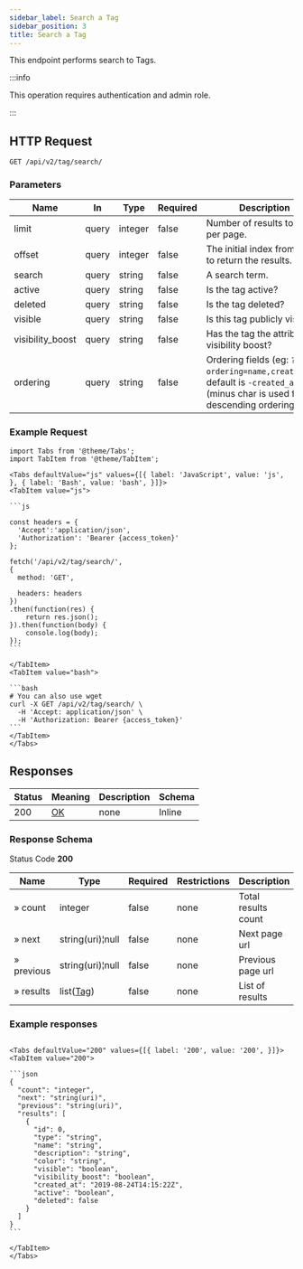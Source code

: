 ```yaml
---
sidebar_label: Search a Tag
sidebar_position: 3
title: Search a Tag
---
```


This endpoint performs search to Tags.

:::info

This operation requires authentication and admin role.

:::

## HTTP Request

`GET /api/v2/tag/search/`

### Parameters

| Name             | In    | Type    | Required | Description                                                                                                              |
|------------------|-------|---------|----------|--------------------------------------------------------------------------------------------------------------------------|
| limit            | query | integer | false    | Number of results to return per page.                                                                                    |
| offset           | query | integer | false    | The initial index from which to return the results.                                                                      |
| search           | query | string  | false    | A search term.                                                                                                           |
| active           | query | string  | false    | Is the tag active?                                                                                                       |
| deleted          | query | string  | false    | Is the tag deleted?                                                                                                      |
| visible          | query | string  | false    | Is this tag publicly visible?                                                                                            |
| visibility_boost | query | string  | false    | Has the tag the attribute visibility boost?                                                                              |
| ordering         | query | string  | false    | Ordering fields (eg: `?ordering=name,created_at`), default is `-created_at` (minus char is used for descending ordering) |

### Example Request

````mdx-code-block
import Tabs from '@theme/Tabs';
import TabItem from '@theme/TabItem';

<Tabs defaultValue="js" values={[{ label: 'JavaScript', value: 'js', }, { label: 'Bash', value: 'bash', }]}>
<TabItem value="js">

```js

const headers = {
  'Accept':'application/json',
  'Authorization': 'Bearer {access_token}'
};

fetch('/api/v2/tag/search/',
{
  method: 'GET',

  headers: headers
})
.then(function(res) {
    return res.json();
}).then(function(body) {
    console.log(body);
});
```

</TabItem>
<TabItem value="bash">

```bash
# You can also use wget
curl -X GET /api/v2/tag/search/ \
  -H 'Accept: application/json' \
  -H 'Authorization: Bearer {access_token}'
```
</TabItem>
</Tabs>
````

## Responses

|Status|Meaning|Description|Schema|
|---|---|---|---|
|200|[OK](https://tools.ietf.org/html/rfc7231#section-6.3.1)|none|Inline|

### Response Schema

Status Code **200**

|Name|Type|Required|Restrictions|Description|
|---|---|---|---|---|
|» count|integer|false|none|Total results count|
|» next|string(uri)¦null|false|none|Next page url|
|» previous|string(uri)¦null|false|none|Previous page url|
|» results|list([Tag](/docs/apireference/v2/schemas/tag))|false|none|List of results|

### Example responses


````mdx-code-block

<Tabs defaultValue="200" values={[{ label: '200', value: '200', }]}>
<TabItem value="200">

```json
{
  "count": "integer",
  "next": "string(uri)",
  "previous": "string(uri)",
  "results": [
    {
      "id": 0,
      "type": "string",      
      "name": "string",      
      "description": "string",
      "color": "string",
      "visible": "boolean",
      "visibility_boost": "boolean",
      "created_at": "2019-08-24T14:15:22Z",
      "active": "boolean",
      "deleted": false
    }
  ]
}
```

</TabItem>
</Tabs>
````




